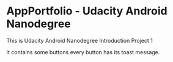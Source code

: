 # AppPortfolio - Udacity Android Nanodegree

This is Udacity Android Nanodegree Introduction Project 1

It contains some buttons every button has its toast message.
